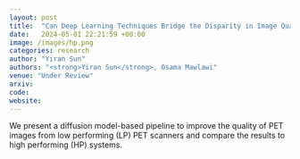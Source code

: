```yaml
---
layout: post
title:  "Can Deep Learning Techniques Bridge the Disparity in Image Quality between Low and High-Performance PET Scanners"
date:   2024-05-01 22:21:59 +00:00
image: /images/hp.png
categories: research
author: "Yiran Sun"
authors: "<strong>Yiran Sun</strong>, Osama Mawlawi"
venue: "Under Review"
arxiv: 
code: 
website: 
---
```

We present a diffusion model-based pipeline to improve the quality of PET images from low performing (LP) PET scanners and compare the results to high performing (HP) systems.

